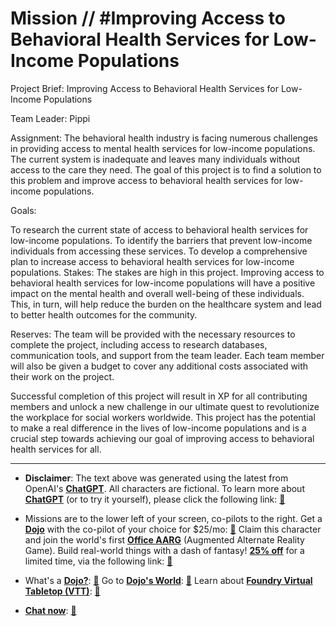 # Mission // #Improving Access to Behavioral Health Services for Low-Income Populations

Project Brief: Improving Access to Behavioral Health Services for Low-Income Populations

Team Leader: Pippi

Assignment:
The behavioral health industry is facing numerous challenges in providing access to mental health services for low-income populations. The current system is inadequate and leaves many individuals without access to the care they need. The goal of this project is to find a solution to this problem and improve access to behavioral health services for low-income populations.

Goals:

To research the current state of access to behavioral health services for low-income populations.
To identify the barriers that prevent low-income individuals from accessing these services.
To develop a comprehensive plan to increase access to behavioral health services for low-income populations.
Stakes:
The stakes are high in this project. Improving access to behavioral health services for low-income populations will have a positive impact on the mental health and overall well-being of these individuals. This, in turn, will help reduce the burden on the healthcare system and lead to better health outcomes for the community.

Reserves:
The team will be provided with the necessary resources to complete the project, including access to research databases, communication tools, and support from the team leader. Each team member will also be given a budget to cover any additional costs associated with their work on the project.

Successful completion of this project will result in XP for all contributing members and unlock a new challenge in our ultimate quest to revolutionize the workplace for social workers worldwide. This project has the potential to make a real difference in the lives of low-income populations and is a crucial step towards achieving our goal of improving access to behavioral health services for all.

---

* **Disclaimer**: The text above was generated using the latest from OpenAI's [**ChatGPT**](https://openai.com/blog/chatgpt/).  All characters are fictional.  To learn more about [**ChatGPT**](https://openai.com/blog/chatgpt/) (or to try it yourself), please click the following link: [:closed_book:](https://openai.com/blog/chatgpt/)

* Missions are to the lower left of your screen, co-pilots to the right. Get a [**Dojo**](https://workmates.live/marketplace) with the co-pilot of your choice for $25/mo: [:green_book:](https://workmates.live/marketplace)  Claim this character and join the world's first [**Office AARG**](https://dojos.world) (Augmented Alternate Reality Game). Build real-world things with a dash of fantasy! [**25% off**](https://blog.workmates.live/deal-on-a-dojo) for a limited time, via the following link: [:green_book:](https://blog.workmates.live/deal-on-a-dojo) 

* What's a [**Dojo?**](https://workdojos.com): [:blue_book:](https://workdojos.com)  Go to [**Dojo's World**](https://dojos.world): [:blue_book:](https://dojos.world)  Learn about [**Foundry Virtual Tabletop (VTT)**](https://foundryvtt.com): [:closed_book:](https://foundryvtt.com/)

* [**Chat now**](https://chat.workmates.live/channel/support): [:ledger:](https://chat.workmates.live/channel/support)